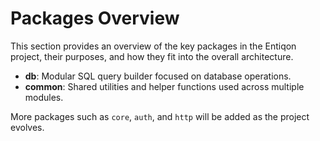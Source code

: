 # Packages Overview

This section provides an overview of the key packages in the Entiqon project, their purposes, and how they fit into the overall architecture.

- **db**: Modular SQL query builder focused on database operations.
- **common**: Shared utilities and helper functions used across multiple modules.

More packages such as `core`, `auth`, and `http` will be added as the project evolves.
